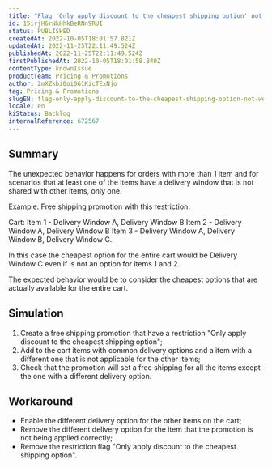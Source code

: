 ```yaml
---
title: "Flag 'Only apply discount to the cheapest shipping option' not working as expected"
id: 15irjH6rNkHhkBeRNn9RUI
status: PUBLISHED
createdAt: 2022-10-05T18:01:57.821Z
updatedAt: 2022-11-25T22:11:49.524Z
publishedAt: 2022-11-25T22:11:49.524Z
firstPublishedAt: 2022-10-05T18:01:58.840Z
contentType: knownIssue
productTeam: Pricing & Promotions
author: 2mXZkbi0oi061KicTExNjo
tag: Pricing & Promotions
slugEN: flag-only-apply-discount-to-the-cheapest-shipping-option-not-working-as-expected
locale: en
kiStatus: Backlog
internalReference: 672567
---
```


## Summary



The unexpected behavior happens for orders with more than 1 item and for scenarios that at least one of the items have a delivery window that is not shared with other items, only one.

Example: Free shipping promotion with this restriction.

Cart:
Item 1 - Delivery Window A, Delivery Window B
Item 2 - Delivery Window A, Delivery Window B
Item 3 - Delivery Window A, Delivery Window B, Delivery Window C.

In this case the cheapest option for the entire cart would be Delivery Window C even if is not an option for items 1 and 2.

The expected behavior would be to consider the cheapest options that are actually available for the entire cart.



## Simulation



1. Create a free shipping promotion that have a restriction "Only apply discount to the cheapest shipping option";
2. Add to the cart items with common delivery options and a item with a different one that is not applicable for the other items;
3. Check that the promotion will set a free shipping for all the items except the one with a different delivery option.



## Workaround



- Enable the different delivery option for the other items on the cart;
- Remove the different delivery option for the item that the promotion is not being applied correctly;
- Remove the restriction flag "Only apply discount to the cheapest shipping option".

